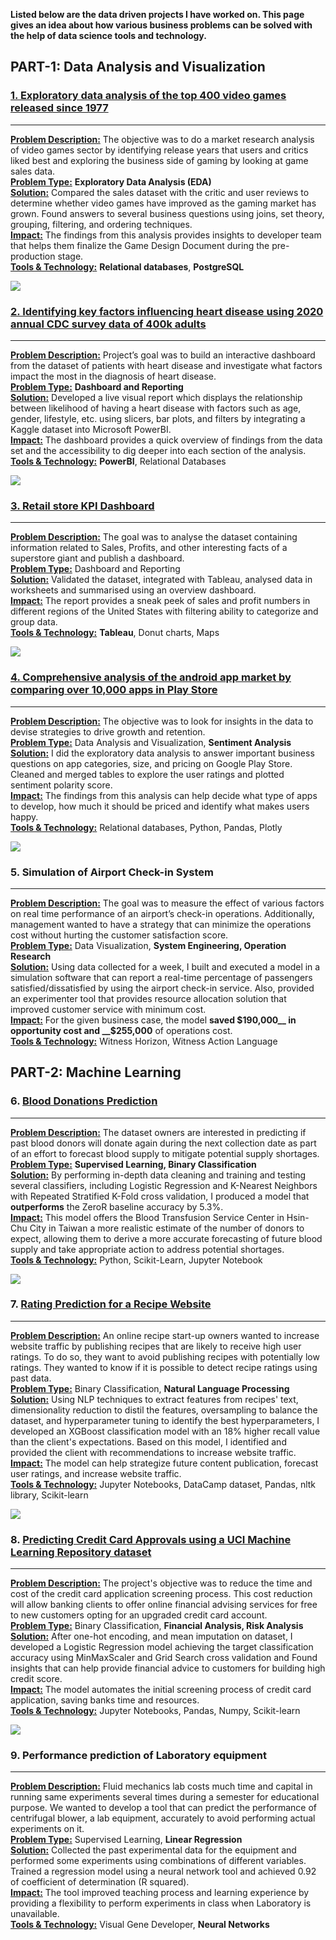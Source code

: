 

__Listed below are the data driven projects I have worked on. This page gives an idea about how various business problems can be solved with the help of data science tools and technology.__ 

## PART-1: Data Analysis and Visualization

### [1. Exploratory data analysis of the top 400 video games released since 1977](https://github.com/mahipal-z/Videogames-EDA/blob/main/notebook.ipynb)
----
<ins>__Problem Description:__</ins> The objective was to do a market research analysis of video games sector by identifying release years that users and critics liked best and exploring the business side of gaming by looking at game sales data.  
<ins>__Problem Type:__</ins> __Exploratory Data Analysis (EDA)__  
<ins>__Solution:__</ins> Compared the sales dataset with the critic and user reviews to determine whether video games have improved as the gaming market has grown. Found answers to several business questions using joins, set theory, grouping, filtering, and ordering techniques.  
<ins>__Impact:__</ins> The findings from this analysis provides insights to developer team that helps them finalize the Game Design Document during the pre-production stage.  
<ins>__Tools & Technology:__</ins>  __Relational databases__, __PostgreSQL__  

![](/images/videogames.jpg)

### [2. Identifying key factors influencing heart disease using 2020 annual CDC survey data of 400k adults](https://www.youtube.com/watch?v=sMiuQQ0Qyz0&ab_channel=MahipalZanakat)
----
<ins>__Problem Description:__</ins> Project’s goal was to build an interactive dashboard from the dataset of patients with heart disease and investigate what factors impact the most in the diagnosis of heart disease.  
<ins>__Problem Type:__</ins> __Dashboard and Reporting__  
<ins>__Solution:__</ins> Developed a live visual report which displays the relationship between likelihood of having a heart disease with factors such as age, gender, lifestyle, etc. using slicers, bar plots, and filters by integrating a Kaggle dataset into Microsoft PowerBI.  
<ins>__Impact:__</ins> The dashboard provides a quick overview of findings from the data set and the accessibility to dig deeper into each section of the analysis.  
<ins>__Tools & Technology:__</ins>  __PowerBI__, Relational Databases  

![](/images/powerbi.PNG)

### [3. Retail store KPI Dashboard](https://public.tableau.com/app/profile/mahipal.zanakat/viz/RetailStoreKPIDashboard) 
----
<ins>__Problem Description:__</ins> The goal was to analyse the dataset containing information related to Sales, Profits, and other interesting facts of a superstore giant and publish a dashboard.   
<ins>__Problem Type:__</ins> Dashboard and Reporting  
<ins>__Solution:__</ins> Validated the dataset, integrated with Tableau, analysed data in worksheets and summarised using an overview dashboard.   
<ins>__Impact:__</ins> The report provides a sneak peek of sales and profit numbers in different regions of the United States with filtering ability to categorize and group data.   
<ins>__Tools & Technology:__</ins>  __Tableau__, Donut charts, Maps  

![](/images/tableau.PNG)

### [4. Comprehensive analysis of the android app market by comparing over 10,000 apps in Play Store](https://github.com/mahipal-z/playstore-apps-eda/blob/main/Android%20App%20Market%20EDA.ipynb)
----
<ins>__Problem Description:__</ins> The objective was to look for insights in the data to devise strategies to drive growth and retention.  
<ins>__Problem Type:__</ins> Data Analysis and Visualization, __Sentiment Analysis__      
<ins>__Solution:__</ins> I did the exploratory data analysis to answer important business questions on app categories, size, and pricing on Google Play Store. Cleaned and merged tables to explore the user ratings and plotted sentiment polarity score.     
<ins>__Impact:__</ins> The findings from this analysis can help decide what type of apps to develop, how much it should be priced and identify what makes users happy.  
<ins>__Tools & Technology:__</ins>  Relational databases, Python, Pandas, Plotly    

![](/images/playstore.PNG)

### 5. Simulation of Airport Check-in System  
----
<ins>__Problem Description:__</ins> The goal was to measure the effect of various factors on real time performance of an airport’s check-in operations. Additionally, management wanted to have a strategy that can minimize the operations cost without hurting the customer satisfaction score.    
<ins>__Problem Type:__</ins> Data Visualization, __System Engineering, Operation Research__      
<ins>__Solution:__</ins> Using data collected for a week, I built and executed a model in a simulation software that can report a real-time percentage of passengers satisfied/dissatisfied by using the airport check-in service.
Also, provided an experimenter tool that provides resource allocation solution that improved customer service with minimum cost.      
<ins>__Impact:__</ins> For the given business case, the model __saved $190,000__ in opportunity cost and __$255,000__ of operations cost.  
<ins>__Tools & Technology:__</ins>  Witness Horizon, Witness Action Language


## PART-2: Machine Learning

### 6. [Blood Donations Prediction](https://github.com/mahipal-z/Blood-donation-project/blob/main/BloodTransfusion.ipynb)
----
<ins>__Problem Description:__</ins> The dataset owners are interested in predicting if past blood donors will donate again during the next collection date as part of an effort to forecast blood supply to mitigate potential supply shortages.      
<ins>__Problem Type:__</ins> __Supervised Learning, Binary Classification__        
<ins>__Solution:__</ins> By performing in-depth data cleaning and training and testing several classifiers, including Logistic Regression and K-Nearest Neighbors with Repeated Stratified K-Fold cross validation, I produced a model that __outperforms__ the ZeroR baseline accuracy by 5.3%.        
<ins>__Impact:__</ins> This model offers the Blood Transfusion Service Center in Hsin-Chu City in Taiwan a more realistic estimate of the number of donors to expect, allowing them to derive a more accurate forecasting of future blood supply and take appropriate action to address potential shortages.    
<ins>__Tools & Technology:__</ins>  Python, Scikit-Learn, Jupyter Notebook  

![](/images/blood.PNG)

### 7. [Rating Prediction for a Recipe Website](https://github.com/mahipal-z/Recipe-Rating-Prediction/blob/main/notebook.ipynb)
----
<ins>__Problem Description:__</ins> An online recipe start-up owners wanted to increase website traffic by publishing recipes that are likely to receive high user ratings. To do so, they want to avoid publishing recipes with potentially low ratings. They wanted to know if it is possible to detect recipe ratings using past data.     
<ins>__Problem Type:__</ins> Binary Classification, __Natural Language Processing__        
<ins>__Solution:__</ins> Using NLP techniques to extract features from recipes' text, dimensionality reduction to distil the features, oversampling to balance the dataset, and hyperparameter tuning to identify the best hyperparameters, I developed an XGBoost classification model with an 18% higher recall value than the client's expectations. Based on this model, I identified and provided the client with recommendations to increase website traffic.          
<ins>__Impact:__</ins> The model can help strategize future content publication, forecast user ratings, and increase website traffic.       
<ins>__Tools & Technology:__</ins>  Jupyter Notebooks, DataCamp dataset, Pandas, nltk library, Scikit-learn  

![](/images/recipe.PNG)  

### 8. [Predicting Credit Card Approvals using a UCI Machine Learning Repository dataset](https://github.com/mahipal-z/Credit-card-approval-prediction/blob/main/notebook.ipynb)
----
<ins>__Problem Description:__</ins> The project's objective was to reduce the time and cost of the credit card application screening process. This cost reduction will allow banking clients to offer online financial advising services for free to new customers opting for an upgraded credit card account.       
<ins>__Problem Type:__</ins> Binary Classification, __Financial Analysis, Risk Analysis__        
<ins>__Solution:__</ins> After one-hot encoding, and mean imputation on dataset, I developed a Logistic Regression model achieving the target classification accuracy using MinMaxScaler and Grid Search cross validation and Found insights that can help provide financial advice to customers for building high credit score.           
<ins>__Impact:__</ins> The model automates the initial screening process of credit card application, saving banks time and resources.         
<ins>__Tools & Technology:__</ins>  Jupyter Notebooks, Pandas, Numpy, Scikit-learn  

![](/images/credit.PNG)  

### 9. Performance prediction of Laboratory equipment  
----
<ins>__Problem Description:__</ins> Fluid mechanics lab costs much time and capital in running same experiments several times during a semester for educational purpose. We wanted to develop a tool that can predict the performance of centrifugal blower, a lab equipment, accurately to avoid performing actual experiments on it.       
<ins>__Problem Type:__</ins> Supervised Learning, __Linear Regression__          
<ins>__Solution:__</ins> Collected the past experimental data for the equipment and performed some experiments using combinations of different variables. Trained a regression model using a neural network tool and achieved 0.92 of coefficient of determination (R squared).           
<ins>__Impact:__</ins> The tool improved teaching process and learning experience by providing a flexibility to perform experiments in class when Laboratory is unavailable.       
<ins>__Tools & Technology:__</ins>  Visual Gene Developer, __Neural Networks__  
